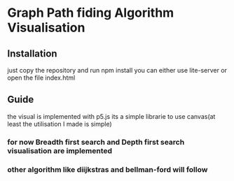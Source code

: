 # Graph Path fiding Algorithm Visualisation

## Installation
just copy the repository and run npm install
you can either use lite-server or open the file index.html

## Guide
the visual is implemented with p5.js
its a simple librarie to use canvas(at least the utilisation I made is simple)


### for now Breadth first search and Depth first search visualisation are implemented
### other algorithm like diijkstras and bellman-ford will follow

